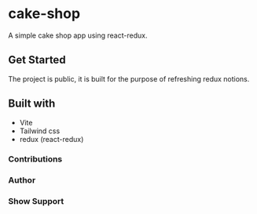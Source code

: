 # cake-shop

A simple cake shop app using react-redux.

## Get Started

The project is public, it is built for the purpose of refreshing redux notions.

## Built with

- Vite
- Tailwind css
- redux (react-redux)

### Contributions

### Author

### Show Support
